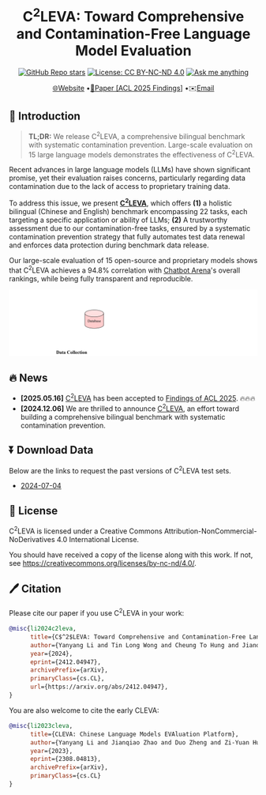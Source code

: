 # <h1 align="center">C<sup>2</sup>LEVA: Toward Comprehensive and Contamination-Free Language Model Evaluation</h1>
<div align="center">

[![GitHub Repo stars](https://img.shields.io/github/stars/LaVi-Lab/C2LEVA)](https://github.com/LaVi-Lab/C2LEVA/stargazers)
[![License: CC BY-NC-ND 4.0](https://img.shields.io/badge/License-CC_BY--NC--ND_4.0-blue.svg)](https://creativecommons.org/licenses/by-nc-nd/4.0/)
[![Ask me anything](https://img.shields.io/badge/Ask%20me-anything-blue.svg)](https://github.com/LaVi-Lab/C2LEVA/issues/new)

[🌐Website](http://www.lavicleva.com/c2leva/)
•[📜Paper \[ACL 2025 Findings\]](https://arxiv.org/abs/2412.04947)
•✉️<a href="mailto:clevaplat@gmail.com">Email</a>

</div>

## 🎯 Introduction

> **TL;DR:** We release C<sup>2</sup>LEVA, a comprehensive bilingual benchmark with systematic contamination prevention. Large-scale evaluation on 15 large language models demonstrates the effectiveness of C<sup>2</sup>LEVA.

Recent advances in large language models (LLMs) have shown significant promise, yet their evaluation raises concerns, particularly regarding data contamination due to the lack of access to proprietary training data.

To address this issue, we present <b><a href="https://arxiv.org/abs/2412.04947">C<sup>2</sup>LEVA</a></b>, which offers **(1)** a holistic bilingual (Chinese and English) benchmark encompassing 22 tasks, each targeting a specific application or ability of LLMs; **(2)** A trustworthy assessment due to our contamination-free tasks, ensured by a systematic contamination prevention strategy that fully automates test data renewal and enforces data protection during benchmark data release.

Our large-scale evaluation of 15 open-source and proprietary models shows that C<sup>2</sup>LEVA achieves a 94.8% correlation with [Chatbot Arena](https://lmarena.ai/?leaderboard)'s overall rankings, while being fully transparent and reproducible.

![Overview](framework.gif)

## 🔥 News

- **\[2025.05.16\]** <a href="https://arxiv.org/abs/2412.04947">C<sup>2</sup>LEVA</a> has been accepted to [Findings of ACL 2025](https://2025.aclweb.org/). 🔥🔥🔥
- **\[2024.12.06\]** We are thrilled to announce <a href="https://arxiv.org/abs/2412.04947">C<sup>2</sup>LEVA</a>, an effort toward building a comprehensive bilingual benchmark with systematic contamination prevention.

## ⏬ Download Data

Below are the links to request the past versions of C<sup>2</sup>LEVA test sets.

- [2024-07-04](https://forms.gle/1Y7pP1SsmSoyhpfC6)

## 🛂 License

C<sup>2</sup>LEVA is licensed under a Creative Commons Attribution-NonCommercial-NoDerivatives 4.0 International License.

You should have received a copy of the license along with this work. If not, see <https://creativecommons.org/licenses/by-nc-nd/4.0/>.

## 🖊️ Citation

Please cite our paper if you use C<sup>2</sup>LEVA in your work:
```bib
@misc{li2024c2leva,
      title={C$^2$LEVA: Toward Comprehensive and Contamination-Free Language Model Evaluation}, 
      author={Yanyang Li and Tin Long Wong and Cheung To Hung and Jianqiao Zhao and Duo Zheng and Ka Wai Liu and Michael R. Lyu and Liwei Wang},
      year={2024},
      eprint={2412.04947},
      archivePrefix={arXiv},
      primaryClass={cs.CL},
      url={https://arxiv.org/abs/2412.04947}, 
}
```

You are also welcome to cite the early CLEVA:
```bib
@misc{li2023cleva,
      title={CLEVA: Chinese Language Models EVAluation Platform}, 
      author={Yanyang Li and Jianqiao Zhao and Duo Zheng and Zi-Yuan Hu and Zhi Chen and Xiaohui Su and Yongfeng Huang and Shijia Huang and Dahua Lin and Michael R. Lyu and Liwei Wang},
      year={2023},
      eprint={2308.04813},
      archivePrefix={arXiv},
      primaryClass={cs.CL}
}
```
